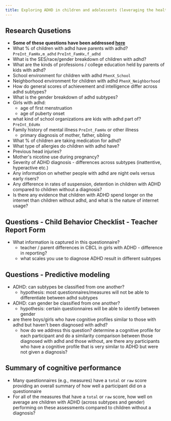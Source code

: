 ```yaml
---
title: Exploring ADHD in children and adolescents (leveraging the healthy brain network dataset)
---
```


## Research Qusetions
* **Some of these questions have been addressed [here](../notebooks/exploratory-features-adhd.ipynb)**
* What % of children with adhd have parents with adhd? `PreInt_FamHx,m_adhd` `PreInt_FamHx,f_adhd`
*  What is the SES/race/gender breakdown of children with adhd? 
* What are the kinds of professions / college education held by parents of kids with adhd?
* School environment for children with adhd `PhenX_School`
* Neighborhood environment for children with adhd `PhenX_Neighborhood`
* How do general scores of achievement and intelligence differ across adhd subtypes? 
* What is the gender breakdown of adhd subtypes? 
* Girls with adhd: 
    * age of first menstruation 
    * age of puberty onset
* what kind of school organizations are kids with adhd part of? `PreInt_EduHx`
* Family history of mental illness `PreInt_FamHx` or other illness
    * primary diagnosis of mother, father, sibling
* What % of children are taking medication for adhd? 
* What type of allergies do children with adhd have?
* Previous head injuries? 
* Mother's nicotine use during pregnancy?
* Severity of ADHD diagnosis - differences across subtypes (inattentive, hyperactive etc.)
* Any information on whether people with adhd are night owls versus early risers?
* Any difference in rates of suspension, detention in children with ADHD compared to children without a diagnosis? 
* Is there any evidence that children with ADHD spend longer on the internet than children without adhd, and what is the nature of internet usage?

## Questions - Child Behavior Checklist - Teacher Report Form
* What information is captured in this questionnaire? 
    * teacher / parent differences in CBCL in girls with ADHD - difference in reporting?
    * what scales you use to diagnose ADHD result in different subtypes

## Questions - Predictive modeling
* ADHD: can subtypes be classified from one another?
    * hypothesis: most questionnaires/measures will not be able to differentiate between adhd subtypes
* ADHD: can gender be classified from one another?
    * hypothesis: certain questionnaires will be able to identify between gender
* are there boys/girls who have cognitive profiles similar to those with adhd but haven't been diagnosed with adhd?
    * how do we address this question? determine a cognitive profile for each participant and do a similarity comparison between those diagnosed with adhd and those without, are there any participants who have a cognitive profile that is very similar to ADHD but were not given a diagnosis?

## Summary of cognitive performance
* Many questionnaires (e.g., measures) have a `total` or `raw` score providing an overall summary of how well a participant did on a questionnaire
* For all of the measures that have a `total` or `raw` score, how well on average are children with ADHD (across subtypes and gender) performing on these assessments compared to children without a diagnosis?
